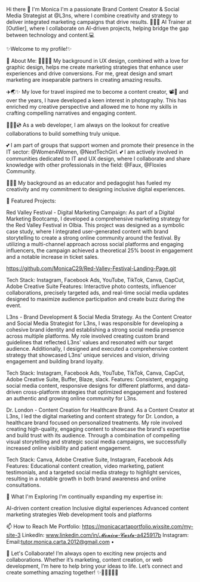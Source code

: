 Hi there 👋 I'm Monica
I'm a passionate Brand Content Creator & Social Media Strategist at @L3ns, where I combine creativity and strategy to deliver integrated marketing campaigns that drive results. 
👩🏻‍💻 AI Trainer at [Outlier], where I collaborate on AI-driven projects, helping bridge the gap between technology and content.💻

✨Welcome to my profile!✨

🚀 About Me:
👩🏻‍🎨🌈 My background in UX design, combined with a love for graphic design, helps me create marketing strategies that enhance user experiences and drive conversions. For me, great design and smart marketing are inseparable partners in creating amazing results.

✈️🌏✨ My love for travel inspired me to become a content creator, 📽️🍿 and over the years, I have developed a keen interest in photography. This has enriched my creative perspective and allowed me to hone my skills in crafting compelling narratives and engaging content. 

👩🏻‍💻💿 As a web developer, I am always on the lookout for creative collaborations to build something truly unique.

💕 I am part of groups that support women and promote their presence in the IT sector: @Women4Women, @NextTechGirl.
💕 I am actively involved in communities dedicated to IT and UX design, where I collaborate and share knowledge with other professionals in the field: @Faux, @Floxies Community.

👩🏻‍🏫 My background as an educator and pedagogist has fueled my creativity and my commitment to designing inclusive digital experiences.


🌟 Featured Projects:

Red Valley Festival - Digital Marketing Campaign:
As part of a Digital Marketing Bootcamp, I developed a comprehensive marketing strategy for the Red Valley Festival in Olbia. This project was designed as a symbolic case study, where I integrated user-generated content with brand storytelling to create a strong online community around the festival. By utilizing a multi-channel approach across social platforms and engaging influencers, the campaign achieved a theoretical 25% boost in engagement and a notable increase in ticket sales.

https://github.com/MonicaC29/Red-Valley-Festival-Landing-Page.git

Tech Stack: Instagram, Facebook Ads, YouTube, TikTok, Canva, CapCut, Adobe Creative Suite
Features: Interactive photo contests, influencer collaborations, precisely targeted ads, and real-time social media updates designed to maximize audience participation and create buzz during the event.

L3ns - Brand Development & Social Media Strategy.
As the Content Creator and Social Media Strategist for L3ns, I was responsible for developing a cohesive brand identity and establishing a strong social media presence across multiple platforms. My role involved creating custom brand guidelines that reflected L3ns' values and resonated with our target audience. Additionally, I designed and executed a comprehensive content strategy that showcased L3ns' unique services and vision, driving engagement and building brand loyalty.

Tech Stack: Instagram, Facebook Ads, YouTube, TikTok, Canva, CapCut, Adobe Creative Suite, Buffer, Blaze, slack.
Features: Consistent, engaging social media content, responsive designs for different platforms, and data-driven cross-platform strategies that optimized engagement and fostered an authentic and growing online community for L3ns.

Dr. London - Content Creation for Healthcare Brand.
As a Content Creator at L3ns, I led the digital marketing and content strategy for Dr. London, a healthcare brand focused on personalized treatments. My role involved creating high-quality, engaging content to showcase the brand's expertise and build trust with its audience. Through a combination of compelling visual storytelling and strategic social media campaigns, we successfully increased online visibility and patient engagement.

Tech Stack: Canva, Adobe Creative Suite, Instagram, Facebook Ads
Features: Educational content creation, video marketing, patient testimonials, and a targeted social media strategy to highlight services, resulting in a notable growth in both brand awareness and online consultations.


🌱 What I'm Exploring
I'm continually expanding my expertise in:

AI-driven content creation
Inclusive digital experiences
Advanced content marketing strategies
Web development tools and platforms


📫 How to Reach Me
Portfolio: https://monicacartaportfolio.wixsite.com/my-site-3
LinkedIn: www.linkedin.com/in/𝓜𝓸𝓷𝓲𝓬𝓪-𝓒𝓪𝓻𝓽𝓪-a425917b
Instagram: 
Email:tutor.monica.carta.2012@gmail.com •

💬 Let's Collaborate!
I’m always open to exciting new projects and collaborations. Whether it’s marketing, content creation, or web development, I’m here to help bring your ideas to life. Let’s connect and create something amazing together! ✨👩🏻‍🤝‍👩🏽





